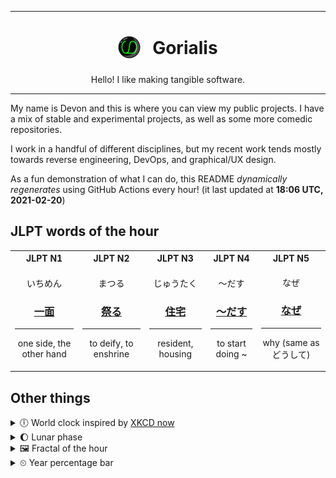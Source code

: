 ***

<h1 align="center">
<sub>
    <img src="readme/resources/avatar.png" height="36">
</sub>
&nbsp;
Gorialis
</h1>
<p align="center">
Hello! I like making tangible software.
</p>

***

My name is Devon and this is where you can view my public projects. I have a mix of stable and experimental projects, as well as some more comedic repositories.

I work in a handful of different disciplines, but my recent work tends mostly towards reverse engineering, DevOps, and graphical/UX design.

As a fun demonstration of what I can do, this README *dynamically regenerates* using GitHub Actions every hour! (it last updated at **18:06 UTC, 2021-02-20**)

<h2>JLPT words of the hour</h2>
<table>
    <tr>
        <th>JLPT N1</th>
        <th>JLPT N2</th>
        <th>JLPT N3</th>
        <th>JLPT N4</th>
        <th>JLPT N5</th>
    </tr>
    <tr>
        <td>
            <p align="center">いちめん</p>
            <h3 align="center"><b><a href="https://jisho.org/search/%E4%B8%80%E9%9D%A2">一面</a></b></h3>
            <hr>
            <p align="center">one side,<wbr> the other hand</p>
        </td>
        <td>
            <p align="center">まつる</p>
            <h3 align="center"><b><a href="https://jisho.org/search/%E7%A5%AD%E3%82%8B">祭る</a></b></h3>
            <hr>
            <p align="center">to deify,<wbr> to enshrine</p>
        </td>
        <td>
            <p align="center">じゅうたく</p>
            <h3 align="center"><b><a href="https://jisho.org/search/%E4%BD%8F%E5%AE%85">住宅</a></b></h3>
            <hr>
            <p align="center">resident,<wbr> housing</p>
        </td>
        <td>
            <p align="center">～だす</p>
            <h3 align="center"><b><a href="https://jisho.org/search/%EF%BD%9E%E3%81%A0%E3%81%99">～だす</a></b></h3>
            <hr>
            <p align="center">to start doing ~</p>
        </td>
        <td>
            <p align="center">なぜ</p>
            <h3 align="center"><b><a href="https://jisho.org/search/%E3%81%AA%E3%81%9C">なぜ</a></b></h3>
            <hr>
            <p align="center">why (same as どうして)</p>
        </td>
    </tr>
</table>

<h2>Other things</h2>
<details>
<summary>🕕  World clock inspired by <a href="https://xkcd.com/now">XKCD now</a></summary>

> <img src="generated/now.png" width="512">

</details>
<details>
<summary>🌔 Lunar phase</summary>

The moon is approximately 32.57% through its phase (Waxing Gibbous).

</details>
<details>
<summary>&#x1f5bc; Fractal of the hour</summary>

> <img src="generated/fractal.png" width="512">

</details>
<details>
<summary>&#x23f2; Year percentage bar</summary>
<pre><code>2021 [██▁▁▁▁▁▁▁▁▁▁▁▁▁▁▁▁▁▁] 13.91%</code></pre>
</details>
